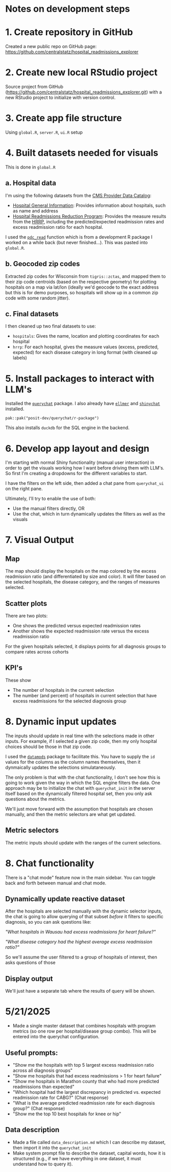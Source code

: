 # Notes on development steps

# 1. Create repository in GitHub

Created a new public repo on GitHub page: https://github.com/centralstatz/hospital_readmissions_explorer

# 2. Create new local RStudio project

Source project from GitHub (https://github.com/centralstatz/hospital_readmissions_explorer.git) with a new RStudio project to initialize with version control.

# 3. Create app file structure

Using `global.R`, `server.R`, `ui.R` setup

# 4. Built datasets needed for visuals

This is done in `global.R`

## a. Hospital data

I'm using the following datasets from the [CMS Provider Data Catalog]():

* [Hospital General Information](https://data.cms.gov/provider-data/dataset/xubh-q36u): Provides information about hospitals, such as name and address
* [Hospital Readmissions Reduction Program](https://data.cms.gov/provider-data/dataset/9n3s-kdb3): Provides the measure results from the [HRRP](), including the predicted/expected readmission rates and excess readmission ratio for each hospital.

I used the [`pdc_read`](https://github.com/zajichek/carecompare/blob/b1fa89382adfe77bd5f230f4162b03767ece10ea/R/FUNCTIONS.R#L99) function which is from a development R package I worked on a while back (but never finished...). This was pasted into `global.R`.

## b. Geocoded zip codes

Extracted zip codes for Wisconsin from `tigris::zctas`, and mapped them to their zip code centroids (based on the respective geometry) for plotting hospitals on a map via lat/lon (ideally we'd geocode to the exact address but this is for demo purposes, so hospitals will show up in a common zip code with some random jitter).

## c. Final datasets

I then cleaned up two final datasets to use:

* `hospitals`: Gives the name, location and plotting coordinates for each hospital
* `hrrp`: For each hospital, gives the measure values (excess, predicted, expected) for each disease category in long format (with cleaned up labels)

# 5. Install packages to interact with LLM's

Installed the [`querychat`](https://github.com/posit-dev/querychat/tree/main/r-package) package. I also already have [`ellmer`](https://ellmer.tidyverse.org/) and [`shinychat`](https://posit-dev.github.io/shinychat/index.html) installed.

```
pak::pak("posit-dev/querychat/r-package")
```

This also installs `duckdb` for the SQL engine in the backend.

# 6. Develop app layout and design

I'm starting with normal Shiny functionality (manual user interaction) in order to get the visuals working how I want before driving them with LLM's. So first I'm creating a dropdowns for the different variables to start.

I have the filters on the left side, then added a chat pane from `querychat_ui` on the right pane.

Ultimately, I'll try to enable the use of both: 

* Use the manual filters directly, OR
* Use the chat, which in turn dynamically updates the filters as well as the visuals

# 7. Visual Output

## Map

The map should display the hospitals on the map colored by the excess readmission ratio (and differentiated by size and color). It will filter based on the selected hospitals, the disease category, and the ranges of measures selected.

## Scatter plots

There are two plots:

* One shows the predicted versus expected readmission rates
* Another shows the expected readmission rate versus the excess readmission ratio

For the given hospitals selected, it displays points for all diagnosis groups to compare rates across cohorts

## KPI's

These show

* The number of hospitals in the current selection
* The number (and percent) of hospitals in current selection that have excess readmissions for the selected diagnosis group

# 8. Dynamic input updates

The inputs should update in real time with the selections made in other inputs. For example, if I selected a given zip code, then my only hospital choices should be those in that zip code.

I used the [`datamods`](https://dreamrs.github.io/datamods/reference/select-group.html) package to facilitate this. You have to supply the `id` values for the columns as the column names themselves, then it dynmaically updates the selections simulataneously. 

The only problem is that with the chat functionality, I don't see how this is going to work given the way in which the SQL engine filters the data. One approach may be to initialize the chat with `querychat_init` in the server itself based on the dynamically filtered hospital set, then you only ask questions about the metrics.

We'll just move forward with the assumption that hospitals are chosen manually, and then the metric selectors are what get updated.

## Metric selectors

The metric inputs should update with the ranges of the current selections.

# 8. Chat functionality

There is a "chat mode" feature now in the main sidebar. You can toggle back and forth between manual and chat mode.

## Dynamically update reactive dataset

After the hospitals are selected manually with the dynamic selector inputs, the chat is going to allow querying of that subset _before_ it filters to specific diagnosis, so you can ask questions like:

_"What hospitals in Wausau had excess readmissions for heart failure?"_

_"What disease category had the highest average excess readmission ratio?"_

So we'll assume the user filtered to a group of hospitals of interest, then asks questions of those

## Display output

We'll just have a separate tab where the results of query will be shown.

# 5/21/2025

* Made a single master dataset that combines hospitals with program metrics (so one row per hospital/disease group combo). This will be entered into the querychat configuration.

## Useful prompts:

* "Show me the hospitals with top 5 largest excess readmission ratio across all diagnosis groups"
* "Show me hospitals that had excess readmissions > 1 for heart failure"
* "Show me hospitals in Marathon county that who had more predicted readmissions than expected"
* "Which hospital had the largest discrepancy in predicted vs. expected readmission rate for CABG?" (Chat response)
* "What is the average predicted readmission rate for each diagnosis group?" (Chat response)
* "Show me the top 10 best hospitals for knee or hip"

## Data description

* Made a file called `data_description.md` which I can describe my dataset, then import it into the `querychat_init`
* Make system prompt file to describe the dataset, capital words, how it is structured (e.g., if we have everything in one dataset, it must understand how to query it).
